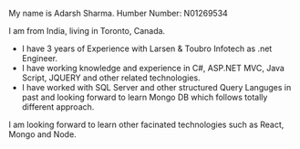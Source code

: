 My name is Adarsh Sharma.
Humber Number: N01269534

I am from India, living in Toronto, Canada.

* I have 3 years of Experience with Larsen & Toubro Infotech as .net Engineer.
* I have working knowledge and experience in C#, ASP.NET MVC, Java Script, JQUERY and other related technologies.
* I have worked with SQL Server and other structured Query Languges in past and looking forward to learn Mongo DB which follows totally different approach.

I am looking forward to learn other facinated technologies such as React, Mongo and Node.
